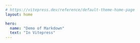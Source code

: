 ```yaml
---
# https://vitepress.dev/reference/default-theme-home-page
layout: home

hero:
  name: "Demo of Markdown"
  text: "In Vitepress"
---
```


<demo
  title="输出 Hello World"
  desc="这是一个将“Hello World”打印到控制台的Vue组件的简单示例。"
  src="../index.vue"
  attrs="{4}"
  twoslash
  expand
/>
